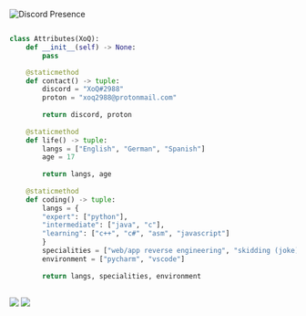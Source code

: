
![[Discord Presence](https://lanyard-profile-readme.vercel.app/api/614815221399158854?borderRadius=10px&)](https://discord.com/users/614815221399158854)

```python

class Attributes(XoQ):
    def __init__(self) -> None:
        pass

    @staticmethod
    def contact() -> tuple:
        discord = "XoQ#2988"
        proton = "xoq2988@protonmail.com"
    
        return discord, proton
    
    @staticmethod
    def life() -> tuple:
        langs = ["English", "German", "Spanish"]
        age = 17
        
        return langs, age
    
    @staticmethod
    def coding() -> tuple:
        langs = {
        "expert": ["python"],
        "intermediate": ["java", "c"],
        "learning": ["c++", "c#", "asm", "javascript"]
        }
        specialities = ["web/app reverse engineering", "skidding (joke)"]
        environment = ["pycharm", "vscode"]
    
        return langs, specialities, environment

```
##
<img style="text-align: center;" src="https://skillicons.dev/icons?i=c,cs,html,css,js,discord,bots">
<img style="text-align: center;" src="https://skillicons.dev/icons?i=python,java,raspberrypi,linux,github,vscode,vim">

<p align="center">
    <img alt="" src=https://github-readme-stats.vercel.app/api?username=xoq2988&show_icons=true&theme=dark&custom_title=XoQ's+Github+Stats>
</p>
